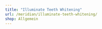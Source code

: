 ```yaml
---
title: "Illuminate Teeth Whitening"
url: /meridian/illuminate-teeth-whitening/
shop: Allgemein
---
```

